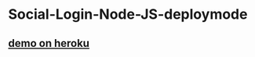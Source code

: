 # Social-Login-Node-JS-deploymode

## [demo on heroku](https://social-login-test-api.herokuapp.com/)   
